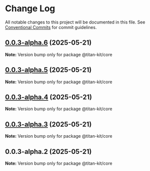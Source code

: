 # Change Log

All notable changes to this project will be documented in this file.
See [Conventional Commits](https://conventionalcommits.org) for commit guidelines.

## [0.0.3-alpha.6](https://github.com/titan-kit/core/compare/v0.0.3-alpha.5...v0.0.3-alpha.6) (2025-05-21)

**Note:** Version bump only for package @titan-kit/core

## [0.0.3-alpha.5](https://github.com/titan-kit/core/compare/v0.0.3-alpha.4...v0.0.3-alpha.5) (2025-05-21)

**Note:** Version bump only for package @titan-kit/core

## [0.0.3-alpha.4](https://github.com/titan-kit/core/compare/v0.0.3-alpha.3...v0.0.3-alpha.4) (2025-05-21)

**Note:** Version bump only for package @titan-kit/core

## [0.0.3-alpha.3](https://github.com/titan-kit/core/compare/v0.0.3-alpha.2...v0.0.3-alpha.3) (2025-05-21)

**Note:** Version bump only for package @titan-kit/core

## 0.0.3-alpha.2 (2025-05-21)

**Note:** Version bump only for package @titan-kit/core
